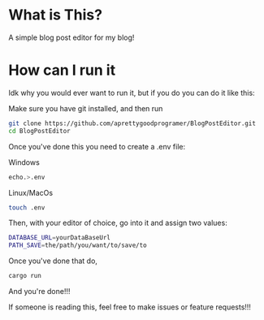 # What is This?

A simple blog post editor for my blog!

# How can I run it

Idk why you would ever want to run it, but if you do you can do it like this:


Make sure you have git installed, and then run

```bash
git clone https://github.com/aprettygoodprogramer/BlogPostEditor.git
cd BlogPostEditor
```

Once you've done this you need to create a .env file:


Windows
```bash
echo.>.env
```

Linux/MacOs

```bash
touch .env
```

Then, with your editor of choice, go into it and assign two values:

```bash
DATABASE_URL=yourDataBaseUrl
PATH_SAVE=the/path/you/want/to/save/to
```

Once you've done that do,

```bash
cargo run
```

And you're done!!!

If someone is reading this, feel free to make issues or feature requests!!!
